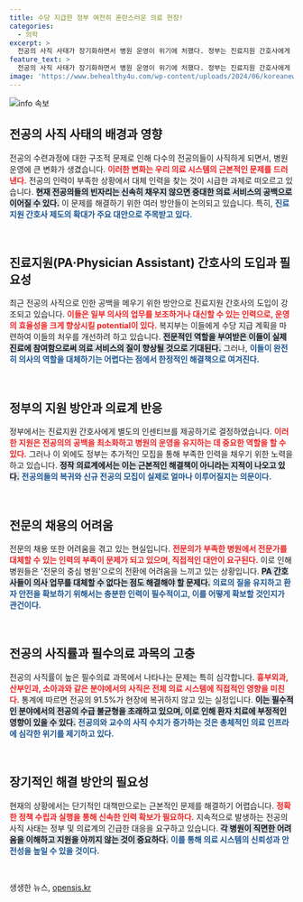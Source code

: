 ```yaml
---
title: 수당 지급한 정부 여전히 혼란스러운 의료 현장!
categories:
  - 의학
excerpt: >
  전공의 사직 사태가 장기화하면서 병원 운영이 위기에 처했다. 정부는 진료지원 간호사에게 보상을 강화하고 있지만, 전공의 복귀는 미비해 수련병원들은 생존 전략을 모색 중이다.
feature_text: >
  전공의 사직 사태가 장기화하면서 병원 운영이 위기에 처했다. 정부는 진료지원 간호사에게 보상을 강화하고 있지만, 전공의 복귀는 미비해 수련병원들은 생존 전략을 모색 중이다.
image: 'https://www.behealthy4u.com/wp-content/uploads/2024/06/koreanews.jpg'
---
```


<p><img src="https://www.behealthy4u.com/wp-content/uploads/2024/06/koreanews.jpg" alt="info 속보" /></p>

<h2 data-ke-size="size26">전공의 사직 사태의 배경과 영향</h2>

<p data-ke-size="size16">전공의 수련과정에 대한 구조적 문제로 인해 다수의 전공의들이 사직하게 되면서, 병원 운영에 큰 변화가 생겼습니다. <b><span style="color: #ee2323;">이러한 변화는 우리 의료 시스템의 근본적인 문제를 드러낸다.</span></b> 전공의 인력이 부족한 상황에서 대체 인력을 찾는 것이 시급한 과제로 떠오르고 있습니다. <b><span style="background-color: #21538527;">현재 전공의들의 빈자리는 신속히 채우지 않으면 중대한 의료 서비스의 공백으로 이어질 수 있다.</span></b> 이 문제를 해결하기 위한 여러 방안들이 논의되고 있습니다. 특히, <b><span style="color: #1a5490;">진료지원 간호사 제도의 확대가 주요 대안으로 주목받고 있다.</span></b></p>

<p data-ke-size="size16">&nbsp;</p>

<h2 data-ke-size="size26">진료지원(PA·Physician Assistant) 간호사의 도입과 필요성</h2>

<p data-ke-size="size16">최근 전공의 사직으로 인한 공백을 메우기 위한 방안으로 진료지원 간호사의 도입이 강조되고 있습니다. <b><span style="color: #ee2323;">이들은 일부 의사의 업무를 보조하거나 대신할 수 있는 인력으로, 운영의 효율성을 크게 향상시킬 potential이 있다.</span></b> 복지부는 이들에게 수당 지급 계획을 마련하여 이들의 처우를 개선하려 하고 있습니다. <b><span style="background-color: #21538527;">전문적인 역할을 부여받은 이들이 실제 진료에 참여함으로써 의료 서비스의 질이 향상될 것으로 기대된다.</span></b> 그러나, <b><span style="color: #1a5490;">이들이 완전히 의사의 역할을 대체하기는 어렵다는 점에서 한정적인 해결책으로 여겨진다.</span></b></p>

<p data-ke-size="size16">&nbsp;</p>

<h2 data-ke-size="size26">정부의 지원 방안과 의료계 반응</h2>

<p data-ke-size="size16">정부에서는 진료지원 간호사에게 별도의 인센티브를 제공하기로 결정하였습니다. <b><span style="color: #ee2323;">이러한 지원은 전공의의 공백을 최소화하고 병원의 운영을 유지하는 데 중요한 역할을 할 수 있다.</span></b> 그러나 이 외에도 정부는 추가적인 모집을 통해 부족한 인력을 채우기 위한 노력을 하고 있습니다. <b><span style="background-color: #21538527;">정작 의료계에서는 이는 근본적인 해결책이 아니라는 지적이 나오고 있다.</span></b> <b><span style="color: #1a5490;">전공의들의 복귀와 신규 전공의 모집이 실제로 얼마나 이루어질지는 의문이다.</span></b></p>

<p data-ke-size="size16">&nbsp;</p>

<h2 data-ke-size="size26">전문의 채용의 어려움</h2>

<p data-ke-size="size16">전문의 채용 또한 어려움을 겪고 있는 현실입니다. <b><span style="color: #ee2323;">전문의가 부족한 병원에서 전문가를 대체할 수 있는 인력의 부족이 문제가 되고 있으며, 직접적인 대안이 요구된다.</span></b> 이로 인해 병원들은 '전문의 중심 병원'으로의 전환에 어려움을 느끼고 있는 상황입니다. <b><span style="background-color: #21538527;">PA 간호사들이 의사 업무를 대체할 수 없다는 점도 해결해야 할 문제다.</span></b> <b><span style="color: #1a5490;">의료의 질을 유지하고 환자 안전을 확보하기 위해서는 충분한 인력이 필수적이고, 이를 어떻게 확보할 것인지가 관건이다.</span></b></p>

<p data-ke-size="size16">&nbsp;</p>

<h2 data-ke-size="size26">전공의 사직률과 필수의료 과목의 고충</h2>

<p data-ke-size="size16">전공의 사직률이 높은 필수의료 과목에서 나타나는 문제는 특히 심각합니다. <b><span style="color: #ee2323;">흉부외과, 산부인과, 소아과와 같은 분야에서의 사직은 전체 의료 시스템에 직접적인 영향을 미친다.</span></b> 통계에 따르면 전공의 91.5%가 현장에 복귀하지 않고 있는 실정입니다. <b><span style="background-color: #21538527;">이는 필수적인 분야에서의 전공의 수급 불균형을 초래하고 있으며, 이로 인해 환자 치료에 부정적인 영향이 있을 수 있다.</span></b> <b><span style="color: #1a5490;">전공의와 교수의 사직 수치가 증가하는 것은 총체적인 의료 인프라에 심각한 위기를 제기하고 있다.</span></b></p>

<p data-ke-size="size16">&nbsp;</p>

<h2 data-ke-size="size26">장기적인 해결 방안의 필요성</h2>

<p data-ke-size="size16">현재의 상황에서는 단기적인 대책만으로는 근본적인 문제를 해결하기 어렵습니다. <b><span style="color: #ee2323;">정확한 정책 수립과 실행을 통해 신속한 인력 확보가 필요하다.</span></b> 지속적으로 발생하는 전공의 사직 사태는 정부 및 의료계의 긴급한 대응을 요구하고 있습니다. <b><span style="background-color: #21538527;">각 병원이 직면한 어려움을 이해하고 지원을 아끼지 않는 것이 중요하다.</span></b> <b><span style="color: #1a5490;">이를 통해 의료 시스템의 신뢰성과 안전성을 높일 수 있을 것이다.</span></b></p>

<p data-ke-size="size16">&nbsp;</p>
생생한 뉴스, <a href="https://opensis.kr" rel="dofollow">opensis.kr</a>


